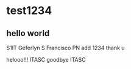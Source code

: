 # test1234
## hello world

S1IT Geferlyn S Francisco PN
add 1234
thank u


helooo!!! ITASC
goodbye ITASC
